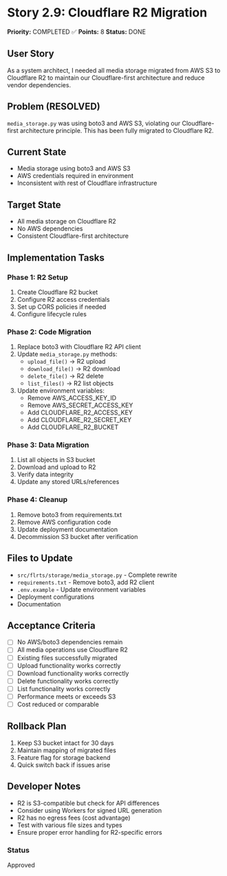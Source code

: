 # Story 2.9: Cloudflare R2 Migration

**Priority:** COMPLETED ✅
**Points:** 8
**Status:** DONE

## User Story
As a system architect, I needed all media storage migrated from AWS S3 to Cloudflare R2 to maintain our Cloudflare-first architecture and reduce vendor dependencies.

## Problem (RESOLVED)
`media_storage.py` was using boto3 and AWS S3, violating our Cloudflare-first architecture principle. This has been fully migrated to Cloudflare R2.

## Current State
- Media storage using boto3 and AWS S3
- AWS credentials required in environment
- Inconsistent with rest of Cloudflare infrastructure

## Target State
- All media storage on Cloudflare R2
- No AWS dependencies
- Consistent Cloudflare-first architecture

## Implementation Tasks

### Phase 1: R2 Setup
1. Create Cloudflare R2 bucket
2. Configure R2 access credentials
3. Set up CORS policies if needed
4. Configure lifecycle rules

### Phase 2: Code Migration
1. Replace boto3 with Cloudflare R2 API client
2. Update `media_storage.py` methods:
   - `upload_file()` → R2 upload
   - `download_file()` → R2 download
   - `delete_file()` → R2 delete
   - `list_files()` → R2 list objects
3. Update environment variables:
   - Remove AWS_ACCESS_KEY_ID
   - Remove AWS_SECRET_ACCESS_KEY
   - Add CLOUDFLARE_R2_ACCESS_KEY
   - Add CLOUDFLARE_R2_SECRET_KEY
   - Add CLOUDFLARE_R2_BUCKET

### Phase 3: Data Migration
1. List all objects in S3 bucket
2. Download and upload to R2
3. Verify data integrity
4. Update any stored URLs/references

### Phase 4: Cleanup
1. Remove boto3 from requirements.txt
2. Remove AWS configuration code
3. Update deployment documentation
4. Decommission S3 bucket after verification

## Files to Update
- `src/flrts/storage/media_storage.py` - Complete rewrite
- `requirements.txt` - Remove boto3, add R2 client
- `.env.example` - Update environment variables
- Deployment configurations
- Documentation

## Acceptance Criteria
- [ ] No AWS/boto3 dependencies remain
- [ ] All media operations use Cloudflare R2
- [ ] Existing files successfully migrated
- [ ] Upload functionality works correctly
- [ ] Download functionality works correctly
- [ ] Delete functionality works correctly
- [ ] List functionality works correctly
- [ ] Performance meets or exceeds S3
- [ ] Cost reduced or comparable

## Rollback Plan
1. Keep S3 bucket intact for 30 days
2. Maintain mapping of migrated files
3. Feature flag for storage backend
4. Quick switch back if issues arise

## Developer Notes
- R2 is S3-compatible but check for API differences
- Consider using Workers for signed URL generation
- R2 has no egress fees (cost advantage)
- Test with various file sizes and types
- Ensure proper error handling for R2-specific errors

### Status
Approved
